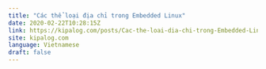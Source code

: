 ```yaml
---
title: "Các thể loại địa chỉ trong Embedded Linux"
date: 2020-02-22T10:28:15Z
link: https://kipalog.com/posts/Cac-the-loai-dia-chi-trong-Embedded-Linux?utm_medium=RSS&utm_source=news.12bit.vn
site: kipalog.com
language: Vietnamese
draft: false
---
```

